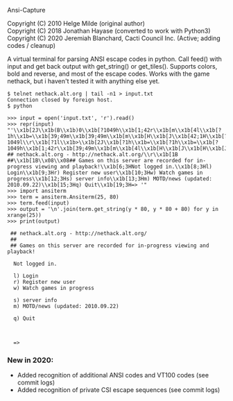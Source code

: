 Ansi-Capture

Copyright (C) 2010 Helge Milde (original author)  
Copyright (C) 2018 Jonathan Hayase (converted to work with Python3)  
Copyright (C) 2020 Jeremiah Blanchard, Cacti Council Inc. (Active; adding codes / cleanup)

A virtual terminal for parsing ANSI escape codes in python. Call feed() with input and get back output with get_string() or get_tiles(). Supports colors, bold and reverse, and most of the escape codes. Works with the game nethack, but i haven't tested it with anything else yet.

    $ telnet nethack.alt.org | tail -n1 > input.txt
    Connection closed by foreign host.
    $ python

    >>> input = open('input.txt', 'r').read()
    >>> repr(input)
    "'\\x1b[2J\\x1b(B\\x1b)0\\x1b[?1049h\\x1b[1;42r\\x1b[m\\x1b[4l\\x1b[?1h\\x1b=\\x1b[39;49m\\x1b[39;49m\\x1b[m\\x1b[H\\x1b[J\\x1b[42;1H\\x1b[?1049l\\r\\x1b[?1l\\x1b>\\x1b[2J\\x1b[?1h\\x1b=\\x1b[?1h\\x1b=\\x1b[?1049h\\x1b[1;42r\\x1b[39;49m\\x1b[m\\x1b[4l\\x1b[H\\x1b[J\\x1b[H\\x1b[J\\x1b[1B ## nethack.alt.org - http://nethack.alt.org/\\r\\x1b[1B ##\\x1b[1B\\x08\\x08## Games on this server are recorded for in-progress viewing and playback!\\x1b[6;3HNot logged in.\\x1b[8;3Hl) Login\\x1b[9;3Hr) Register new user\\x1b[10;3Hw) Watch games in progress\\x1b[12;3Hs) server info\\x1b[13;3Hm) MOTD/news (updated: 2010.09.22)\\x1b[15;3Hq) Quit\\x1b[19;3H=> '"
    >>> import ansiterm
    >>> term = ansiterm.Ansiterm(25, 80)
    >>> term.feed(input)
    >>> output = '\n'.join(term.get_string(y * 80, y * 80 + 80) for y in xrange(25))
    >>> print(output)
    
     ## nethack.alt.org - http://nethack.alt.org/
     ##
     ## Games on this server are recorded for in-progress viewing and playback!
     
      Not logged in.
      
      l) Login
      r) Register new user
      w) Watch games in progress
      
      s) server info
      m) MOTD/news (updated: 2010.09.22)
      
      q) Quit
      
      
      
      =>
    

### New in 2020:
- Added recognition of additional ANSI codes and VT100 codes (see commit logs)
- Added recognition of private CSI escape sequences (see commit logs)
